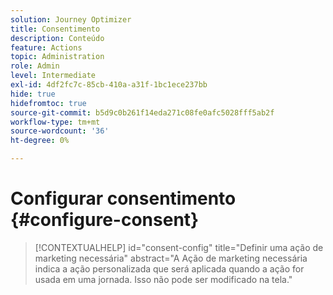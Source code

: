```yaml
---
solution: Journey Optimizer
title: Consentimento
description: Conteúdo
feature: Actions
topic: Administration
role: Admin
level: Intermediate
exl-id: 4df2fc7c-85cb-410a-a31f-1bc1ece237bb
hide: true
hidefromtoc: true
source-git-commit: b5d9c0b261f14eda271c08fe0afc5028fff5ab2f
workflow-type: tm+mt
source-wordcount: '36'
ht-degree: 0%

---
```


# Configurar consentimento {#configure-consent}

>[!CONTEXTUALHELP]
>id="consent-config"
>title="Definir uma ação de marketing necessária"
>abstract="A Ação de marketing necessária indica a ação personalizada que será aplicada quando a ação for usada em uma jornada. Isso não pode ser modificado na tela."

